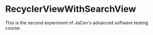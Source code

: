 # RecyclerViewWithSearchView
This is the second experiment of JaCen's advanced software testing course.